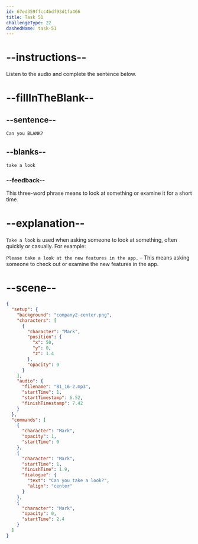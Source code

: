 ```yaml
---
id: 67ed359ffcc4bdf93d1fa466
title: Task 51
challengeType: 22
dashedName: task-51
---
```


<!-- (Audio) Mark: Can you take a look? -->

# --instructions--

Listen to the audio and complete the sentence below.

# --fillInTheBlank--

## --sentence--

`Can you BLANK?`

## --blanks--

`take a look`

### --feedback--

This three-word phrase means to look at something or examine it for a short time.

# --explanation--

`Take a look` is used when asking someone to look at something, often quickly or casually. For example:

`Please take a look at the new features in the app.` – This means asking someone to check out or examine the new features in the app.

# --scene--

```json
{
  "setup": {
    "background": "company2-center.png",
    "characters": [
      {
        "character": "Mark",
        "position": {
          "x": 50,
          "y": 0,
          "z": 1.4
        },
        "opacity": 0
      }
    ],
    "audio": {
      "filename": "B1_16-2.mp3",
      "startTime": 1,
      "startTimestamp": 6.52,
      "finishTimestamp": 7.42
    }
  },
  "commands": [
    {
      "character": "Mark",
      "opacity": 1,
      "startTime": 0
    },
    {
      "character": "Mark",
      "startTime": 1,
      "finishTime": 1.9,
      "dialogue": {
        "text": "Can you take a look?",
        "align": "center"
      }
    },
    {
      "character": "Mark",
      "opacity": 0,
      "startTime": 2.4
    }
  ]
}
```
